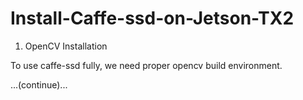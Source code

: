 # Install-Caffe-ssd-on-Jetson-TX2

1. OpenCV Installation 

To use caffe-ssd fully, we need proper opencv build environment. 

...(continue)... 
